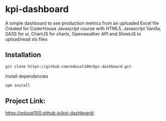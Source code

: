 # kpi-dashboard

A simple dashboard to see production metrics from an uploaded Excel file
Created for CoderHouse Javascript course with HTML5, Javascript Vanilla, SASS for ui, ChartJS for charts, Openweather API and SheetJS to upload/read xls files

## Installation


```bash
git clone https://github.com/edusal100/kpi-dashboard.git
```

Install dependencies

```bash
npm install
```

## Project Link:

https://edusal100.github.io/kpi-dashboard/
